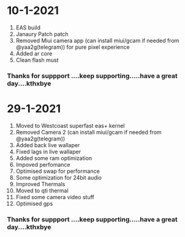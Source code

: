 # 10-1-2021

1) EAS build
2) Janaury Patch patch
3) Removed Miui  camera app (can install miui/gcam if needed from @yaa2g(telegram)) for pure pixel experience
4) Added ar core
5) Clean flash must
  
### Thanks for suppport ....keep supporting.....have a great day....kthxbye

# 29-1-2021

1)  Moved to Westcoast superfast eas+ kernel
2)  Removed Camera 2 (can install miui/gcam if needed from @yaa2g(telegram))
3)  Added back live wallaper
4)  Fixed lags in live wallaper
5)  Added some ram optimization
6)  Impoved perfomance 
7)  Optimised swap for performance
8)  Some optimization for 24bit audio
9)  Improved Thermals
10) Moved to qti thermal
11) Fixed some camera video stuff
12) Optimised gps
  
### Thanks for suppport ....keep supporting.....have a great day....kthxbye

